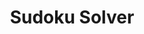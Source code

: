 ---
layout: page
title: Sudoku Solver
permalink: /projects/sudoku_solver
parent: Projects
nav_order: 3
---